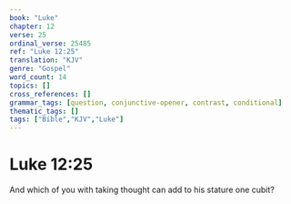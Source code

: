 ```yaml
---
book: "Luke"
chapter: 12
verse: 25
ordinal_verse: 25485
ref: "Luke 12:25"
translation: "KJV"
genre: "Gospel"
word_count: 14
topics: []
cross_references: []
grammar_tags: [question, conjunctive-opener, contrast, conditional]
thematic_tags: []
tags: ["Bible","KJV","Luke"]
---
```


# Luke 12:25

And which of you with taking thought can add to his stature one cubit?
